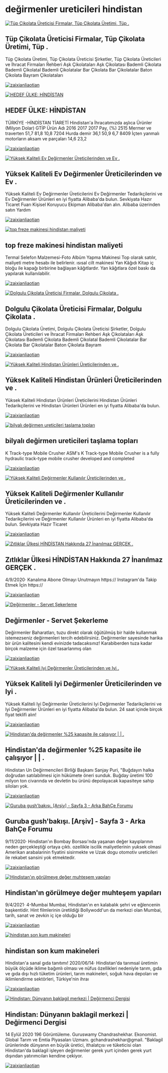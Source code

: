# değirmenler ureticileri hindistan
<a href="https://mnn.zoosnet.net/LR/Chatpre.aspx?id=MNN94995150&p=https://topgrinding.com/" target="_blank">![Tüp Çikolata Üreticisi Firmalar, Tüp Çikolata Üretimi, Tüp .](https://github.com/technlg/images/blob/main/5.jpg)</a>
## Tüp Çikolata Üreticisi Firmalar, Tüp Çikolata Üretimi, Tüp .
Tüp Çikolata Üretimi, Tüp Çikolata Üreticisi Şirketler, Tüp Çikolata Üreticileri ve İhracat Firmaları Rehberi Aşk Çikolataları Aşk Çikolatası Bademli Çikolata Bademli Çikolatal Bademli Çikolatalar Bar Çikolata Bar Çikolatalar Baton Çikolata Bayram Çikolataları
<a href="https://mnn.zoosnet.net/LR/Chatpre.aspx?id=MNN94995150&p=https://topgrinding.com/" target="_blank"><img src="https://github.com/technlg/images/raw/main/chat11.jpg" alt="zaixianliaotian"/></a><a href="//whatsapp.shibangsoft.com/WhatsApp.php" ><img src="https://github.com/technlg/images/raw/main/chat11.png" alt=""></a>
<a href="https://mnn.zoosnet.net/LR/Chatpre.aspx?id=MNN94995150&p=https://topgrinding.com/" target="_blank">![HEDEF ÜLKE: HİNDİSTAN](https://github.com/technlg/images/blob/main/18.jpg)</a>
## HEDEF ÜLKE: HİNDİSTAN
TÜRKİYE -HİNDİSTAN TİARETİ Hindistan'a İhracatımızda aşlıca Ürünler (Milyon Dolar) GTİP Ürün Adı 2016 2017 2017 Pay, (%) 2515 Mermer ve traverten 51,7 81,8 10,8 7204 Hurda demir 36,1 50,9 6,7 8409 İçten yanmalı motorların aksam ve parçaları 14,6 23,2
<a href="https://mnn.zoosnet.net/LR/Chatpre.aspx?id=MNN94995150&p=https://topgrinding.com/" target="_blank"><img src="https://github.com/technlg/images/raw/main/chat11.jpg" alt="zaixianliaotian"/></a><a href="//whatsapp.shibangsoft.com/WhatsApp.php" ><img src="https://github.com/technlg/images/raw/main/chat11.png" alt=""></a>
<a href="https://mnn.zoosnet.net/LR/Chatpre.aspx?id=MNN94995150&p=https://topgrinding.com/" target="_blank">![Yüksek Kaliteli Ev Değirmenler Üreticilerinden ve Ev .](https://github.com/technlg/images/blob/main/59.jpg)</a>
## Yüksek Kaliteli Ev Değirmenler Üreticilerinden ve Ev .
Yüksek Kaliteli Ev Değirmenler Üreticilerini Ev Değirmenler Tedarikçilerini ve Ev Değirmenler Ürünleri en iyi fiyatta Alibaba'da bulun. Sevkiyata Hazır Ticaret Fuarı Kişisel Koruyucu Ekipman Alibaba'dan alın. Alibaba üzerinden satın Yardım
<a href="https://mnn.zoosnet.net/LR/Chatpre.aspx?id=MNN94995150&p=https://topgrinding.com/" target="_blank"><img src="https://github.com/technlg/images/raw/main/chat11.jpg" alt="zaixianliaotian"/></a><a href="//whatsapp.shibangsoft.com/WhatsApp.php" ><img src="https://github.com/technlg/images/raw/main/chat11.png" alt=""></a>
<a href="https://mnn.zoosnet.net/LR/Chatpre.aspx?id=MNN94995150&p=https://topgrinding.com/" target="_blank">![top freze makinesi hindistan maliyeti](https://github.com/technlg/images/blob/main/45.jpg)</a>
## top freze makinesi hindistan maliyeti
Termal Selefon Malzemesi-Foto Albüm Yapma Makinesi Top olarak satılır, maliyeti metre hesabı ile belirlenir. ısısal cilt makinesi Yan Kâğıdı Kitap iç bloğu ile kapağı birbirine bağlayan kâğıtlardır. Yan kâğıtlara özel baskı da yapılarak kullanılabilir.
<a href="https://mnn.zoosnet.net/LR/Chatpre.aspx?id=MNN94995150&p=https://topgrinding.com/" target="_blank"><img src="https://github.com/technlg/images/raw/main/chat11.jpg" alt="zaixianliaotian"/></a><a href="//whatsapp.shibangsoft.com/WhatsApp.php" ><img src="https://github.com/technlg/images/raw/main/chat11.png" alt=""></a>
<a href="https://mnn.zoosnet.net/LR/Chatpre.aspx?id=MNN94995150&p=https://topgrinding.com/" target="_blank">![Dolgulu Çikolata Üreticisi Firmalar, Dolgulu Çikolata .](https://github.com/technlg/images/blob/main/57.jpg)</a>
## Dolgulu Çikolata Üreticisi Firmalar, Dolgulu Çikolata .
Dolgulu Çikolata Üretimi, Dolgulu Çikolata Üreticisi Şirketler, Dolgulu Çikolata Üreticileri ve İhracat Firmaları Rehberi Aşk Çikolataları Aşk Çikolatası Bademli Çikolata Bademli Çikolatal Bademli Çikolatalar Bar Çikolata Bar Çikolatalar Baton Çikolata Bayram
<a href="https://mnn.zoosnet.net/LR/Chatpre.aspx?id=MNN94995150&p=https://topgrinding.com/" target="_blank"><img src="https://github.com/technlg/images/raw/main/chat11.jpg" alt="zaixianliaotian"/></a><a href="//whatsapp.shibangsoft.com/WhatsApp.php" ><img src="https://github.com/technlg/images/raw/main/chat11.png" alt=""></a>
<a href="https://mnn.zoosnet.net/LR/Chatpre.aspx?id=MNN94995150&p=https://topgrinding.com/" target="_blank">![Yüksek Kaliteli Hindistan Ürünleri Üreticilerinden ve .](https://github.com/technlg/images/blob/main/57.jpg)</a>
## Yüksek Kaliteli Hindistan Ürünleri Üreticilerinden ve .
Yüksek Kaliteli Hindistan Ürünleri Üreticilerini Hindistan Ürünleri Tedarikçilerini ve Hindistan Ürünleri Ürünleri en iyi fiyatta Alibaba'da bulun.
<a href="https://mnn.zoosnet.net/LR/Chatpre.aspx?id=MNN94995150&p=https://topgrinding.com/" target="_blank"><img src="https://github.com/technlg/images/raw/main/chat11.jpg" alt="zaixianliaotian"/></a><a href="//whatsapp.shibangsoft.com/WhatsApp.php" ><img src="https://github.com/technlg/images/raw/main/chat11.png" alt=""></a>
<a href="https://mnn.zoosnet.net/LR/Chatpre.aspx?id=MNN94995150&p=https://topgrinding.com/" target="_blank">![bilyalı değirmen ureticileri taşlama topları](https://github.com/technlg/images/blob/main/11.jpg)</a>
## bilyalı değirmen ureticileri taşlama topları
K Track-type Mobile Crusher ASM's K Track-type Mobile Crusher is a fully hydraulic track-type mobile crusher developed and completed
<a href="https://mnn.zoosnet.net/LR/Chatpre.aspx?id=MNN94995150&p=https://topgrinding.com/" target="_blank"><img src="https://github.com/technlg/images/raw/main/chat11.jpg" alt="zaixianliaotian"/></a><a href="//whatsapp.shibangsoft.com/WhatsApp.php" ><img src="https://github.com/technlg/images/raw/main/chat11.png" alt=""></a>
<a href="https://mnn.zoosnet.net/LR/Chatpre.aspx?id=MNN94995150&p=https://topgrinding.com/" target="_blank">![Yüksek Kaliteli Değirmenler Kullanılır Üreticilerinden ve .](https://github.com/technlg/images/blob/main/33.jpg)</a>
## Yüksek Kaliteli Değirmenler Kullanılır Üreticilerinden ve .
Yüksek Kaliteli Değirmenler Kullanılır Üreticilerini Değirmenler Kullanılır Tedarikçilerini ve Değirmenler Kullanılır Ürünleri en iyi fiyatta Alibaba'da bulun. Sevkiyata Hazır Ticaret
<a href="https://mnn.zoosnet.net/LR/Chatpre.aspx?id=MNN94995150&p=https://topgrinding.com/" target="_blank"><img src="https://github.com/technlg/images/raw/main/chat11.jpg" alt="zaixianliaotian"/></a><a href="//whatsapp.shibangsoft.com/WhatsApp.php" ><img src="https://github.com/technlg/images/raw/main/chat11.png" alt=""></a>
<a href="https://mnn.zoosnet.net/LR/Chatpre.aspx?id=MNN94995150&p=https://topgrinding.com/" target="_blank">![Zıtlıklar Ülkesi HİNDİSTAN Hakkında 27 İnanılmaz GERÇEK .](https://github.com/technlg/images/blob/main/33.jpg)</a>
## Zıtlıklar Ülkesi HİNDİSTAN Hakkında 27 İnanılmaz GERÇEK .
4/9/2020· Kanalıma Abone Olmayı Unutmayın https:// Instagram'da Takip Etmek İçin https://
<a href="https://mnn.zoosnet.net/LR/Chatpre.aspx?id=MNN94995150&p=https://topgrinding.com/" target="_blank"><img src="https://github.com/technlg/images/raw/main/chat11.jpg" alt="zaixianliaotian"/></a><a href="//whatsapp.shibangsoft.com/WhatsApp.php" ><img src="https://github.com/technlg/images/raw/main/chat11.png" alt=""></a>
<a href="https://mnn.zoosnet.net/LR/Chatpre.aspx?id=MNN94995150&p=https://topgrinding.com/" target="_blank">![Değirmenler - Servet Şekerleme](https://github.com/technlg/images/blob/main/11.jpg)</a>
## Değirmenler - Servet Şekerleme
Değirmenler Baharatları, tuzu direkt olarak öğütülmüş bir halde kullanmak istemezseniz değirmenleri tercih edebilirsiniz. Değirmenler sayesinde harika bir ürün kalitesini kendi evinizde tadacaksınız! Karabiberden tuza kadar birçok malzeme için özel tasarlanmış olan 
<a href="https://mnn.zoosnet.net/LR/Chatpre.aspx?id=MNN94995150&p=https://topgrinding.com/" target="_blank"><img src="https://github.com/technlg/images/raw/main/chat11.jpg" alt="zaixianliaotian"/></a><a href="//whatsapp.shibangsoft.com/WhatsApp.php" ><img src="https://github.com/technlg/images/raw/main/chat11.png" alt=""></a>
<a href="https://mnn.zoosnet.net/LR/Chatpre.aspx?id=MNN94995150&p=https://topgrinding.com/" target="_blank">![Yüksek Kaliteli Iyi Değirmenler Üreticilerinden ve Iyi .](https://github.com/technlg/images/blob/main/34.jpg)</a>
## Yüksek Kaliteli Iyi Değirmenler Üreticilerinden ve Iyi .
Yüksek Kaliteli Iyi Değirmenler Üreticilerini Iyi Değirmenler Tedarikçilerini ve Iyi Değirmenler Ürünleri en iyi fiyatta Alibaba'da bulun. 24 saat içinde birçok fiyat teklifi alın!
<a href="https://mnn.zoosnet.net/LR/Chatpre.aspx?id=MNN94995150&p=https://topgrinding.com/" target="_blank"><img src="https://github.com/technlg/images/raw/main/chat11.jpg" alt="zaixianliaotian"/></a><a href="//whatsapp.shibangsoft.com/WhatsApp.php" ><img src="https://github.com/technlg/images/raw/main/chat11.png" alt=""></a>
<a href="https://mnn.zoosnet.net/LR/Chatpre.aspx?id=MNN94995150&p=https://topgrinding.com/" target="_blank">![Hindistan'da değirmenler %25 kapasite ile çalışıyor | | .](https://github.com/technlg/images/blob/main/30.jpg)</a>
## Hindistan'da değirmenler %25 kapasite ile çalışıyor | | .
Hindistan Un Değirmencileri Birliği Başkanı Sanjay Puri, "Buğdayın halka doğrudan satılabilmesi için hükümete öneri sunduk. Buğday üretimi 100 milyon ton civarında ve devletin bu ürünü depolayacak kapasiteye sahip siloları yok.
<a href="https://mnn.zoosnet.net/LR/Chatpre.aspx?id=MNN94995150&p=https://topgrinding.com/" target="_blank"><img src="https://github.com/technlg/images/raw/main/chat11.jpg" alt="zaixianliaotian"/></a><a href="//whatsapp.shibangsoft.com/WhatsApp.php" ><img src="https://github.com/technlg/images/raw/main/chat11.png" alt=""></a>
<a href="https://mnn.zoosnet.net/LR/Chatpre.aspx?id=MNN94995150&p=https://topgrinding.com/" target="_blank">![Guruba gush'bakışı. [Arşiv] - Sayfa 3 - Arka BahÇe Forumu](https://github.com/technlg/images/blob/main/22.jpg)</a>
## Guruba gush'bakışı. [Arşiv] - Sayfa 3 - Arka BahÇe Forumu
9/11/2020· Hindistan'ın Bombay Borsası'nda yaşanan değer kayıplarının neden gerçekleştiği ortaya çıktı.  ozellikle iscilik maliyetlerinin yuksek olmasi Amerikan arabalarinin fiyatini sisirmekte ve Uzak dogu otomotiv ureticileri ile rekabet sansini yok etmektedir.
<a href="https://mnn.zoosnet.net/LR/Chatpre.aspx?id=MNN94995150&p=https://topgrinding.com/" target="_blank"><img src="https://github.com/technlg/images/raw/main/chat11.jpg" alt="zaixianliaotian"/></a><a href="//whatsapp.shibangsoft.com/WhatsApp.php" ><img src="https://github.com/technlg/images/raw/main/chat11.png" alt=""></a>
<a href="https://mnn.zoosnet.net/LR/Chatpre.aspx?id=MNN94995150&p=https://topgrinding.com/" target="_blank">![Hindistan'ın görülmeye değer muhteşem yapıları](https://github.com/technlg/images/blob/main/52.jpg)</a>
## Hindistan'ın görülmeye değer muhteşem yapıları
9/4/2021· 4-Mumbai Mumbai, Hindistan'ın en kalabalık şehri ve eğlencenin başkentidir. Hint filmlerinin üretildiği Bollywodd'un da merkezi olan Mumbai, tarih, sanat ve zevkin iç içe olduğu bir 
<a href="https://mnn.zoosnet.net/LR/Chatpre.aspx?id=MNN94995150&p=https://topgrinding.com/" target="_blank"><img src="https://github.com/technlg/images/raw/main/chat11.jpg" alt="zaixianliaotian"/></a><a href="//whatsapp.shibangsoft.com/WhatsApp.php" ><img src="https://github.com/technlg/images/raw/main/chat11.png" alt=""></a>
<a href="https://mnn.zoosnet.net/LR/Chatpre.aspx?id=MNN94995150&p=https://topgrinding.com/" target="_blank">![hindistan son kum makineleri](https://github.com/technlg/images/blob/main/57.jpg)</a>
## hindistan son kum makineleri
Hindistan'a sanal gıda tanıtımı! 2020/06/14· Hindistan'da tarımsal üretimin büyük ölçüde iklime bağımlı olması ve nüfus özellikleri nedeniyle tarım, gıda ve gıda dışı hızlı tüketim ürünleri, tarım makineleri, soğuk hava depoları ve iklimlendirme sektörleri, Türkiye'nin ihraı
<a href="https://mnn.zoosnet.net/LR/Chatpre.aspx?id=MNN94995150&p=https://topgrinding.com/" target="_blank"><img src="https://github.com/technlg/images/raw/main/chat11.jpg" alt="zaixianliaotian"/></a><a href="//whatsapp.shibangsoft.com/WhatsApp.php" ><img src="https://github.com/technlg/images/raw/main/chat11.png" alt=""></a>
<a href="https://mnn.zoosnet.net/LR/Chatpre.aspx?id=MNN94995150&p=https://topgrinding.com/" target="_blank">![Hindistan: Dünyanın baklagil merkezi | Değirmenci Dergisi](https://github.com/technlg/images/blob/main/63.jpg)</a>
## Hindistan: Dünyanın baklagil merkezi | Değirmenci Dergisi
14 Eylül 2020 196 Görüntüleme. Guruswamy Chandrashekhar. Ekonomist. Global Tarım ve Emtia Piyasaları Uzmanı. gchandrashekhar@gmail. "Baklagil ürünlerinde dünyanın en büyük üretici, ithalatçısı ve tüketicisi olan Hindistan'da baklagil işleyen değirmenler gerek yurt içinden gerek yurt dışından yatırımcıları kendine çekiyor.
<a href="https://mnn.zoosnet.net/LR/Chatpre.aspx?id=MNN94995150&p=https://topgrinding.com/" target="_blank"><img src="https://github.com/technlg/images/raw/main/chat11.jpg" alt="zaixianliaotian"/></a><a href="//whatsapp.shibangsoft.com/WhatsApp.php" ><img src="https://github.com/technlg/images/raw/main/chat11.png" alt=""></a>
